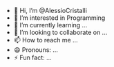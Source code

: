 - 👋 Hi, I’m @AlessioCristalli
- 👀 I’m interested in Programming
- 🌱 I’m currently learning ...
- 💞️ I’m looking to collaborate on ...
- 📫 How to reach me ...
- 😄 Pronouns: ...
- ⚡ Fun fact: ...

<!---
AlessioCristalli/AlessioCristalli is a ✨ special ✨ repository because its `README.md` (this file) appears on your GitHub profile.
You can click the Preview link to take a look at your changes.
--->
